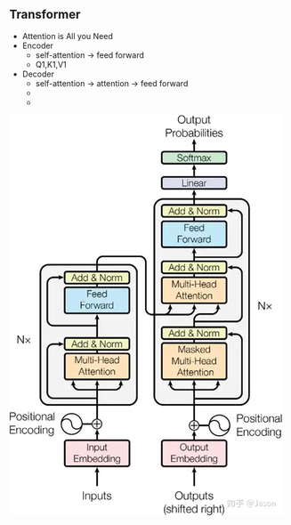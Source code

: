

## Transformer
- Attention is All you Need
- Encoder
    - self-attention -> feed forward
    - Q1,K1,V1
- Decoder
    - self-attention -> attention -> feed forward
    - 
    - 
![alt text](image.png)